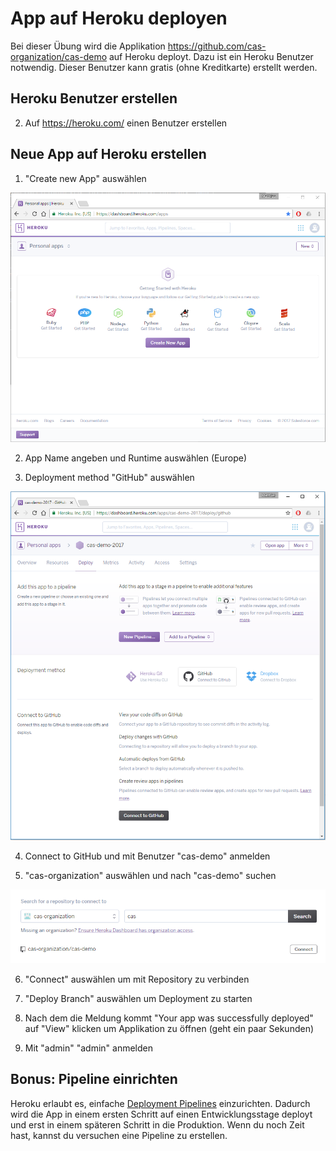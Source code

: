 # App auf Heroku deployen

Bei dieser Übung wird die Applikation https://github.com/cas-organization/cas-demo auf Heroku deployt.
Dazu ist ein Heroku Benutzer notwendig. Dieser Benutzer kann gratis (ohne Kreditkarte) erstellt werden.

## Heroku Benutzer erstellen

2. Auf https://heroku.com/ einen Benutzer erstellen

## Neue App auf Heroku erstellen

1. "Create new App" auswählen

![Heroku](images/1-heroku.png)

2. App Name angeben und Runtime auswählen (Europe)

3. Deployment method "GitHub" auswählen

![Heroku](images/2-heroku.png)

4. Connect to GitHub und mit Benutzer "cas-demo" anmelden

5. "cas-organization" auswählen und nach "cas-demo" suchen

![Heroku](images/3-heroku.png)

6. "Connect" auswählen um mit Repository zu verbinden

7. "Deploy Branch" auswählen um Deployment zu starten

8. Nach dem die Meldung kommt "Your app was successfully deployed" auf "View" klicken um Applikation zu öffnen (geht ein paar Sekunden)

9. Mit "admin" "admin" anmelden

## Bonus: Pipeline einrichten

Heroku erlaubt es, einfache [Deployment Pipelines](https://martinfowler.com/bliki/DeploymentPipeline.html) einzurichten.
Dadurch wird die App in einem ersten Schritt auf einen Entwicklungsstage deployt und erst in einem späteren Schritt in die Produktion. Wenn du noch Zeit hast, kannst du versuchen eine Pipeline zu erstellen.
